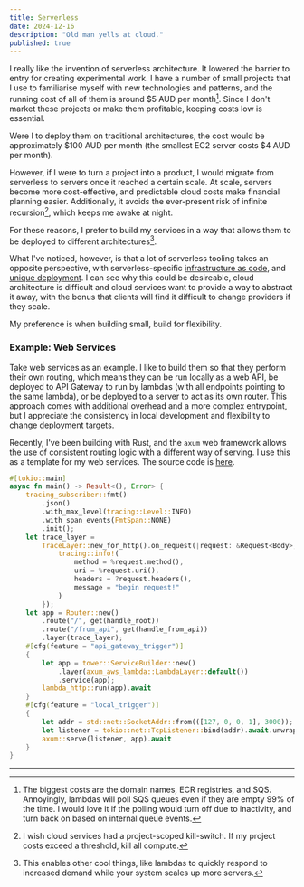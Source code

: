 ```yaml
---
title: Serverless
date: 2024-12-16
description: "Old man yells at cloud."
published: true
---
```


I really like the invention of serverless architecture. It lowered the barrier to entry for creating experimental work. I have a number of small projects that I use to familiarise myself with new technologies and patterns, and the running cost of all of them is around $5 AUD per month[^1]. Since I don't market these projects or make them profitable, keeping costs low is essential.

Were I to deploy them on traditional architectures, the cost would be approximately $100 AUD per month (the smallest EC2 server costs $4 AUD per month).

However, if I were to turn a project into a product, I would migrate from serverless to servers once it reached a certain scale. At scale, servers become more cost-effective, and predictable cloud costs make financial planning easier. Additionally, it avoids the ever-present risk of infinite recursion[^2], which keeps me awake at night.

For these reasons, I prefer to build my services in a way that allows them to be deployed to different architectures[^3].

What I've noticed, however, is that a lot of serverless tooling takes an opposite perspective, with serverless-specific [infrastructure as code](https://aws.amazon.com/serverless/sam/), and [unique deployment](https://www.cargo-lambda.info/).
I can see why this could be desireable, cloud architecture is difficult and cloud services want to provide a way to abstract it away, with the bonus that clients will find it difficult to change providers if they scale.

My preference is when building small, build for flexibility.

### Example: Web Services

Take web services as an example. I like to build them so that they perform their own routing, which means they can be run locally as a web API, be deployed to API Gateway to run by lambdas (with all endpoints pointing to the same lambda), or be deployed to a server to act as its own router. This approach comes with additional overhead and a more complex entrypoint, but I appreciate the consistency in local development and flexibility to change deployment targets.

Recently, I've been building with Rust, and the `axum` web framework allows the use of consistent routing logic with a different way of serving.
I use this as a template for my web services. The source code is [here](https://github.com/Nick-Sullivan/rust-web-template/tree/main).

```rust
#[tokio::main]
async fn main() -> Result<(), Error> {
    tracing_subscriber::fmt()
        .json()
        .with_max_level(tracing::Level::INFO)
        .with_span_events(FmtSpan::NONE)
        .init();
    let trace_layer =
        TraceLayer::new_for_http().on_request(|request: &Request<Body>, _: &tracing::Span| {
            tracing::info!(
                method = %request.method(),
                uri = %request.uri(),
                headers = ?request.headers(),
                message = "begin request!"
            )
        });
    let app = Router::new()
        .route("/", get(handle_root))
        .route("/from_api", get(handle_from_api))
        .layer(trace_layer);
    #[cfg(feature = "api_gateway_trigger")]
    {
        let app = tower::ServiceBuilder::new()
            .layer(axum_aws_lambda::LambdaLayer::default())
            .service(app);
        lambda_http::run(app).await
    }
    #[cfg(feature = "local_trigger")]
    {
        let addr = std::net::SocketAddr::from(([127, 0, 0, 1], 3000));
        let listener = tokio::net::TcpListener::bind(addr).await.unwrap();
        axum::serve(listener, app).await
    }
}
```

---

[^1]: The biggest costs are the domain names, ECR registries, and SQS. Annoyingly, lambdas will poll SQS queues even if they are empty 99% of the time. I would love it if the polling would turn off due to inactivity, and turn back on based on internal queue events.
[^2]: I wish cloud services had a project-scoped kill-switch. If my project costs exceed a threshold, kill all compute.
[^3]: This enables other cool things, like lambdas to quickly respond to increased demand while your system scales up more servers.
